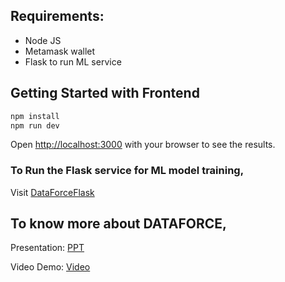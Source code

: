 ## Requirements:
* Node JS
* Metamask wallet
* Flask to run ML service

## Getting Started with Frontend

```bash
npm install
npm run dev
```

Open [http://localhost:3000](http://localhost:3000) with your browser to see the results.

### To Run the Flask service for ML model training,
Visit [DataForceFlask](https://github.com/codx-aks/DataForceFlask)

## To know more about DATAFORCE,
Presentation: [PPT]()

Video Demo: [Video]()
